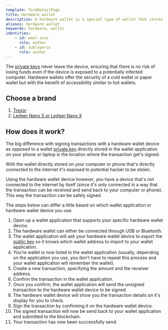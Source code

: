 ```yaml
---
template: TermDetailPage
title: Hardware wallet
description: A hardware wallet is a special type of wallet that stores the user's private keys in a secure hardware device.
aliases: Hardware wallet
keywords: hardware, wallet
identities: 
    - id: wael-ivie
      role: author
    - id: sublayerio
      role: author
---
```



The [private keys](/en/terms/private-keys.md) never leave the device, ensuring that there is no risk of losing funds even if the device is exposed to a potentially infected computer. Hardware wallets offer the security of a cold wallet or paper wallet but with the benefit of accessibility similar to hot wallets.

## Choose a brand

1. [Trezor](/en/terms/trezor.md)
2. [Ledger Nano S or Ledger Nano X](/en/terms/ledger-hardware-wallet.md)

## How does it work?

The big difference with signing transactions with a hardware wallet device as opposed to a wallet [private key](/en/terms/private-key.md) directly stored in the wallet application on your phone or laptop is the location where the transaction get's signed.

With the wallet directly stored on your computer or phone that's directly connected to the internet it's exposed to potential hacker to be stolen.

Using the hardware wallet device however, you have a device that's not connected to the internet by itself (since it's only connected in a way that the transaction can be received and send back to your computer or phone). This way the transaction can be safely signed.

The steps below can differ a little based on which wallet application or hardware wallet device you use.

1. Open up a wallet application that supports your specific hardware wallet device.
2. The hardware wallet can either be connected through USB or Bluetooth.
3. The wallet application will ask your hardware wallet device to export the [public key](/en/terms/public-key.md) so it knows which wallet address to import to your wallet application.
4. You're wallet is now listed in the wallet application (usually, depending on the application you use, you don't have to repeat this process and your wallet application will remember the wallet).
5. Create a new transaction, specifying the amount and the receiver address.
6. Confirm the transaction in the wallet application.
7. Once you confirm, the wallet application will send the unsigned transaction to the hardware wallet device to be signed.
8. The hardware wallet device will show you the transaction details on it's display for you to check.
9. Sign the transaction by confirming it on the hardware wallet device.
10. The signed transaction will now be send back to your wallet application and submitted to the blockchain.
11. Your transaction has now been successfully send.